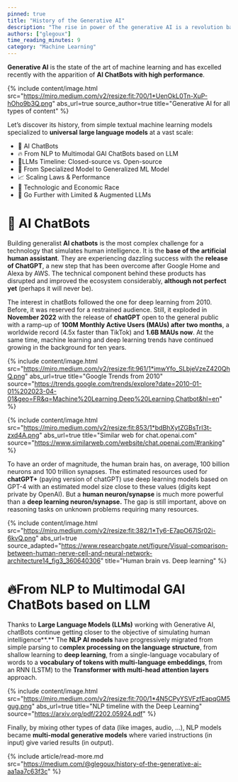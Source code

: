 ```yaml
---
pinned: true
title: "History of the Generative AI"
description: "The rise in power of the generative AI is a revolution based on Deep Learning, transforming the tech world into a new one."
authors: ["glegoux"]
time_reading_minutes: 9
category: "Machine Learning"
---
```


**Generative AI**  is the state of the art of machine learning and has excelled recently with the apparition of  **AI ChatBots with high performance**.

{% include content/image.html
src="https://miro.medium.com/v2/resize:fit:700/1*UenOkL0Tn-XuP-hOho9b3Q.png"
abs_url=true
source_author=true
title="Generative AI for all types of content"
%}

Let’s discover its history, from simple textual machine learning models specialized to  **universal**  **large language models** at a vast scale:

-   💬 AI ChatBots
-   🔥 From NLP to Multimodal GAI ChatBots based on LLM
-   🧪LLMs Timeline: Closed-source vs. Open-source
-   🎯 From Specialized Model to Generalized ML Model
-   📈 Scaling Laws & Performance
-   🏁 Technologic and Economic Race
-   🚀 Go Further with Limited & Augmented LLMs

# 💬 AI ChatBots

Building generalist  **AI chatbots**  is the most complex challenge for a technology that simulates human intelligence. It is the  **base of the artificial human assistant**. They are experiencing dazzling success with the  **release of ChatGPT**, a new step that has been overcome after Google Home and Alexa by AWS. The technical component behind these products has disrupted and improved the ecosystem considerably,  **although not perfect yet**  (perhaps it will never be).

The interest in chatBots followed the one for deep learning from 2010. Before, it was reserved for a restrained audience. Still, it exploded in  **November 2022**  with the release of  **chatGPT**  open to the general public with a ramp-up of  **100M Monthly Active Users (MAUs) after two months**, a  worldwide record (4.5x faster than TikTok) and  **1.6B MAUs now**. At the same time, machine learning and deep learning trends have continued growing in the background for ten years.

{% include content/image.html
src="https://miro.medium.com/v2/resize:fit:961/1*imwYfo_SLbjeVzeZ420QhQ.png"
abs_url=true
title="Google Trends from 2010"
source="https://trends.google.com/trends/explore?date=2010-01-01%202023-04-01&geo=FR&q=Machine%20Learning,Deep%20Learning,Chatbot&hl=en"
%}

{% include content/image.html
src="https://miro.medium.com/v2/resize:fit:853/1*bdBhXytZGBsTrI3t-zxd4A.png"
abs_url=true
title="Similar web for chat.openai.com"
source="https://www.similarweb.com/website/chat.openai.com/#ranking"
%}

To have an order of magnitude, the human brain has, on average, 100 billion neurons and 100 trillion synapses. The estimated resources used for  **chatGPT+**  (paying version of chatGPT) use deep learning models based on GPT-4 with an estimated model size close to these values (digits kept private by OpenAI). But a  **human neuron/synapse**  is much more powerful than a  **deep learning neuron/synapse.** The gap is still important, above on reasoning tasks on unknown problems requiring many resources.

{% include content/image.html
src="https://miro.medium.com/v2/resize:fit:382/1*Ty6-E7apO67lSr02i-6kvQ.png"
abs_url=true
source_adapted="https://www.researchgate.net/figure/Visual-comparison-between-human-nerve-cell-and-neural-network-architecture14_fig3_360640306"
title="Human brain vs. Deep learning"
%}

# 🔥From NLP to Multimodal GAI ChatBots based on LLM

Thanks to  **Large Language Models (LLMs)**  working with Generative AI, chatBots continue getting closer to the objective of simulating  human intelligence**.**  The  **NLP AI models**  have progressively migrated from simple parsing to c**omplex processing on the language structure**, from shallow learning to  **deep learning**, from a single-language vocabulary of words to a  **vocabulary of tokens with multi-language embeddings**, from an RNN (LSTM) to the  **Transformer with multi-head attention layers**  approach.

{% include content/image.html
src="https://miro.medium.com/v2/resize:fit:700/1*4N5CPyYSVFzfEapqGM5gug.png"
abs_url=true
title="NLP timeline with the Deep Learning"
source="https://arxiv.org/pdf/2202.05924.pdf"
%}

Finally, by mixing other types of data (like images, audio, …), NLP models became  **multi-modal generative models** where varied instructions (in input) give varied results (in output).

{% include article/read-more.md
src="https://medium.com/@glegoux/history-of-the-generative-ai-aa1aa7c63f3c"
%}
